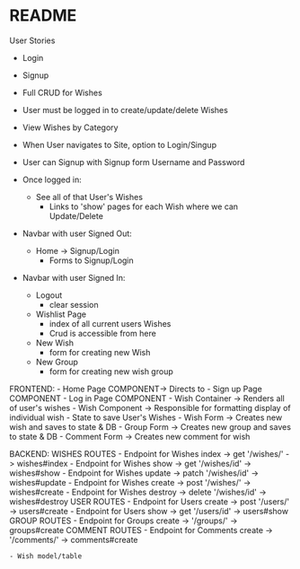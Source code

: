 # README

User Stories

- Login
- Signup
- Full CRUD for Wishes
- User must be logged in to create/update/delete Wishes
- View Wishes by Category

- When User navigates to Site, option to Login/Singup

- User can Signup with Signup form Username and Password

- Once logged in: 
    - See all of that User's Wishes
        - Links to 'show' pages for each Wish where we can Update/Delete

- Navbar with user Signed Out:
    - Home -> Signup/Login
        - Forms to Signup/Login
- Navbar with user Signed In:
    - Logout
        - clear session
    - Wishlist Page
        - index of all current users Wishes
        - Crud is accessible from here
    - New Wish
        - form for creating new Wish
    - New Group
        - form for creating new wish group
    

FRONTEND:
    - Home Page COMPONENT-> Directs to
        - Sign up Page COMPONENT
        - Log in Page COMPONENT
    - Wish Container -> Renders all of user's wishes
    - Wish Component -> Responsible for formatting display of individual wish
    - State to save User's Wishes
    - Wish Form -> Creates new wish and saves to state & DB
    - Group Form -> Creates new group and saves to state & DB
    - Comment Form -> Creates new comment for wish

BACKEND:
WISHES ROUTES
    - Endpoint for Wishes index -> get '/wishes/' -> wishes#index
    - Endpoint for Wishes show -> get '/wishes/id' -> wishes#show
    - Endpoint for Wishes update -> patch '/wishes/id' -> wishes#update
    - Endpoint for Wishes create -> post '/wishes/' -> wishes#create
    - Endpoint for Wishes destroy -> delete '/wishes/id' -> wishes#destroy
USER ROUTES
    - Endpoint for Users create -> post '/users/' -> users#create
    - Endpoint for Users show -> get '/users/id' -> users#show
GROUP ROUTES
    - Endpoint for Groups create -> '/groups/' -> groups#create
COMMENT ROUTES
    - Endpoint for Comments create -> '/comments/' -> comments#create

    - Wish model/table